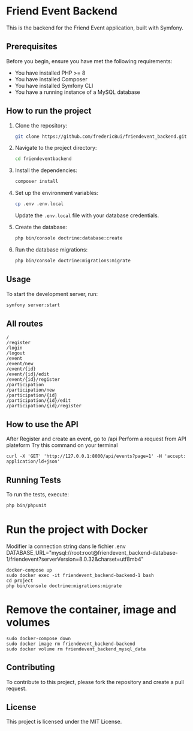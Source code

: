 # Friend Event Backend

This is the backend for the Friend Event application, built with Symfony.

## Prerequisites

Before you begin, ensure you have met the following requirements:
- You have installed PHP >= 8
- You have installed Composer
- You have installed Symfony CLI
- You have a running instance of a MySQL database

## How to run the project

1. Clone the repository:
    ```bash
    git clone https://github.com/fredericBui/friendevent_backend.git
    ```

2. Navigate to the project directory:
    ```bash
    cd friendeventbackend
    ```

3. Install the dependencies:
    ```bash
    composer install
    ```

4. Set up the environment variables:
    ```bash
    cp .env .env.local
    ```
    Update the `.env.local` file with your database credentials.

5. Create the database:
    ```bash
    php bin/console doctrine:database:create
    ```

6. Run the database migrations:
    ```bash
    php bin/console doctrine:migrations:migrate
    ```

## Usage

To start the development server, run:
```bash
symfony server:start
```

## All routes
```
/
/register
/login
/logout
/event
/event/new
/event/{id}
/event/{id}/edit
/event/{id}/register
/participation
/participation/new
/participation/{id}
/participation/{id}/edit
/participation/{id}/register
```

## How to use the API

After Register and create an event, go to /api
Perform a request from API plateform
Try this command on your terminal
```
curl -X 'GET' 'http://127.0.0.1:8000/api/events?page=1' -H 'accept: application/ld+json'
```

## Running Tests

To run the tests, execute:
```bash
php bin/phpunit
```

# Run the project with Docker

Modifier la connection string dans le fichier .env
DATABASE_URL="mysql://root:root@friendevent_backend-database-1/friendevent?serverVersion=8.0.32&charset=utf8mb4"

```
docker-compose up
sudo docker exec -it friendevent_backend-backend-1 bash
cd project
php bin/console doctrine:migrations:migrate
```

# Remove the container, image and volumes
```
sudo docker-compose down
sudo docker image rm friendevent_backend-backend
sudo docker volume rm friendevent_backend_mysql_data
```

## Contributing

To contribute to this project, please fork the repository and create a pull request. 

## License

This project is licensed under the MIT License.